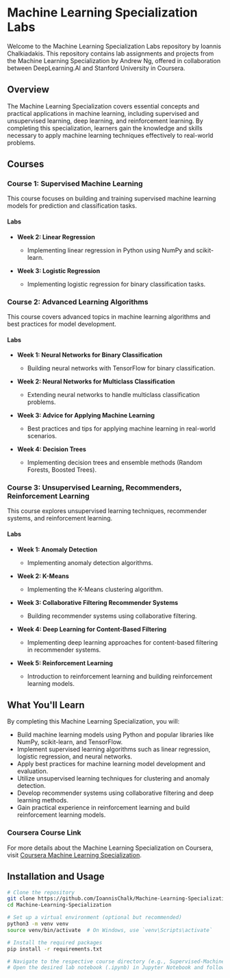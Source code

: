 # Machine Learning Specialization Labs

Welcome to the Machine Learning Specialization Labs repository by Ioannis Chalkiadakis. This repository contains lab assignments and projects from the Machine Learning Specialization by Andrew Ng, offered in collaboration between DeepLearning.AI and Stanford University in Coursera.

## Overview

The Machine Learning Specialization covers essential concepts and practical applications in machine learning, including supervised and unsupervised learning, deep learning, and reinforcement learning. By completing this specialization, learners gain the knowledge and skills necessary to apply machine learning techniques effectively to real-world problems.

## Courses

### Course 1: Supervised Machine Learning

This course focuses on building and training supervised machine learning models for prediction and classification tasks.

#### Labs

- **Week 2: Linear Regression**
  - Implementing linear regression in Python using NumPy and scikit-learn.

- **Week 3: Logistic Regression**
  - Implementing logistic regression for binary classification tasks.

### Course 2: Advanced Learning Algorithms

This course covers advanced topics in machine learning algorithms and best practices for model development.

#### Labs

- **Week 1: Neural Networks for Binary Classification**
  - Building neural networks with TensorFlow for binary classification.

- **Week 2: Neural Networks for Multiclass Classification**
  - Extending neural networks to handle multiclass classification problems.

- **Week 3: Advice for Applying Machine Learning**
  - Best practices and tips for applying machine learning in real-world scenarios.

- **Week 4: Decision Trees**
  - Implementing decision trees and ensemble methods (Random Forests, Boosted Trees).

### Course 3: Unsupervised Learning, Recommenders, Reinforcement Learning

This course explores unsupervised learning techniques, recommender systems, and reinforcement learning.

#### Labs

- **Week 1: Anomaly Detection**
  - Implementing anomaly detection algorithms.

- **Week 2: K-Means**
  - Implementing the K-Means clustering algorithm.

- **Week 3: Collaborative Filtering Recommender Systems**
  - Building recommender systems using collaborative filtering.

- **Week 4: Deep Learning for Content-Based Filtering**
  - Implementing deep learning approaches for content-based filtering in recommender systems.

- **Week 5: Reinforcement Learning**
  - Introduction to reinforcement learning and building reinforcement learning models.

## What You'll Learn

By completing this Machine Learning Specialization, you will:

- Build machine learning models using Python and popular libraries like NumPy, scikit-learn, and TensorFlow.
- Implement supervised learning algorithms such as linear regression, logistic regression, and neural networks.
- Apply best practices for machine learning model development and evaluation.
- Utilize unsupervised learning techniques for clustering and anomaly detection.
- Develop recommender systems using collaborative filtering and deep learning methods.
- Gain practical experience in reinforcement learning and build reinforcement learning models.

### Coursera Course Link

For more details about the Machine Learning Specialization on Coursera, visit [Coursera Machine Learning Specialization](https://www.coursera.org/specializations/machine-learning-introduction).

## Installation and Usage

```bash
# Clone the repository
git clone https://github.com/IoannisChalk/Machine-Learning-Specialization.git
cd Machine-Learning-Specialization

# Set up a virtual environment (optional but recommended)
python3 -m venv venv
source venv/bin/activate  # On Windows, use `venv\Scripts\activate`

# Install the required packages
pip install -r requirements.txt

# Navigate to the respective course directory (e.g., Supervised-Machine-Learning, Advanced-Learning-Algorithms, Unsupervised-Learning-Recommenders-Reinforcement-Learning)
# Open the desired lab notebook (.ipynb) in Jupyter Notebook and follow the instructions within the notebook


